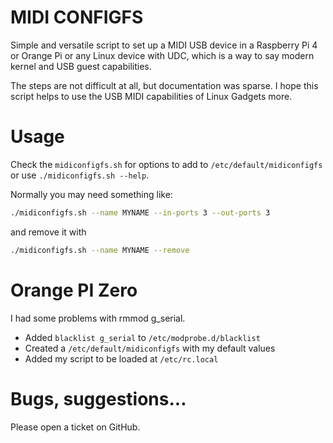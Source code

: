 # MIDI CONFIGFS

Simple and versatile script to set up a MIDI USB device in a Raspberry Pi 4
or Orange Pi or any Linux device with UDC, which is a way to say modern kernel
and USB guest capabilities.

The steps are not difficult at all, but documentation was sparse. I hope this
script helps to use the USB MIDI capabilities of Linux Gadgets more.

# Usage

Check the `midiconfigfs.sh` for options to add to `/etc/default/midiconfigfs`
or use `./midiconfigfs.sh --help`.

Normally you may need something like:

```sh
./midiconfigfs.sh --name MYNAME --in-ports 3 --out-ports 3
```

and remove it with

```sh
./midiconfigfs.sh --name MYNAME --remove
```

# Orange PI Zero

I had some problems with rmmod g_serial.

- Added `blacklist g_serial` to `/etc/modprobe.d/blacklist`
- Created a `/etc/default/midiconfigfs` with my default values
- Added my script to be loaded at `/etc/rc.local`

# Bugs, suggestions...

Please open a ticket on GitHub.
